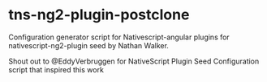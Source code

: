 # tns-ng2-plugin-postclone

Configuration generator script for Nativescript-angular plugins for nativescript-ng2-plugin seed by Nathan Walker.

Shout out to @EddyVerbruggen for NativeScript Plugin Seed Configuration script that inspired this work

